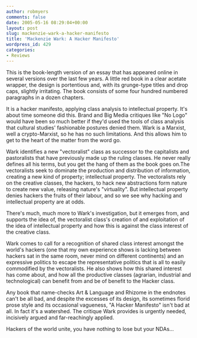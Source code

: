```yaml
---
author: robmyers
comments: false
date: 2005-05-16 08:29:04+00:00
layout: post
slug: mackenzie-wark-a-hacker-manifesto
title: 'Mackenzie Wark: A Hacker Manifesto'
wordpress_id: 429
categories:
- Reviews
---
```


This is the book-length version of an essay that has appeared online in several versions over the last few years. A little red book in a clear acetate wrapper, the design is portentious and, with its grunge-type titles and drop caps, slightly irritating. The book consists of some four hundred numbered paragraphs in a dozen chapters.   
  
It is a hacker manifesto, applying class analysis to intellectual property. It's about time someone did this. Brand and Big Media critiques like "No Logo" would have been so much better if they'd used the tools of class analysis that cultural studies' fashionable postures denied them. Wark is a Marxist, well a crypto-Marxist, so he has no such limitations. And this allows him to get to the heart of the matter from the word go.  
  
Wark identifies a new "vectoralist" class as successor to the capitalists and pastoralists that have previously made up the ruling classes. He never really defines all his terms, but you get the hang of them as the book goes on.The vectoralists seek to dominate the production and distribution of information, creating a new kind of property; intellectual property. The vectoralists rely on the creative classes, the hackers, to hack new abstractions form nature to create new value, releasing nature's "virtuality". But intellectual property denies hackers the fruits of their labour, and so we see why hacking and intellectual property are at odds.  
  
There's much, much more to Wark's investigation, but it emerges from, and supports the idea of, the vectoralist class's creation of and exploitation of the idea of intellectual property and how this is against the class interest of the creative class.  
  
Wark comes to call for a recognition of shared class interest amongst the world's hackers (one that my own experience shows is lacking between hackers sat in the same room, never mind on different continents) and an expressive politics to escape the representative politics that is all to easily commodified by the vectoralists. He also shows how this shared interest has come about, and how all the productive classes (agrarian, industrial and technological) can benefit from and be of benefit to the Hacker class.  
  
Any book that name-checks Art & Language and Rhizome in the endnotes can't be all bad, and despite the excesses of its design, its sometimes florid prose style and its occasional vagueness, "A Hacker Manifesto" isn't bad at all. In fact it's a watershed. The critique Wark provides is urgently needed, incisively argued and far-reachingly applied.   
  
Hackers of the world unite, you have nothing to lose but your NDAs...

  


